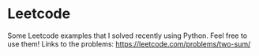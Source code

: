 # Leetcode
Some Leetcode examples that I solved recently using Python. Feel free to use them! 
Links to the problems: 
https://leetcode.com/problems/two-sum/ 
